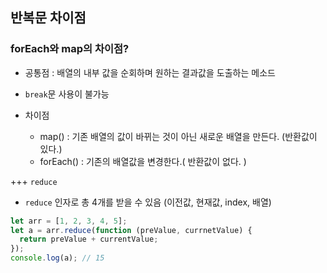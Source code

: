 ## 반복문 차이점

### forEach와 map의 차이점?

- 공통점 : 배열의 내부 값을 순회하며 원하는 결과값을 도출하는 메소드
- `break`문 사용이 불가능

- 차이점
  - map() : 기존 배열의 값이 바뀌는 것이 아닌 새로운 배열을 만든다. (반환값이 있다.)
  - forEach() : 기존의 배열값을 변경한다.( 반환값이 없다. )

+++ `reduce`

- `reduce` 인자로 총 4개를 받을 수 있음 (이전값, 현재값, index, 배열)

```js
let arr = [1, 2, 3, 4, 5];
let a = arr.reduce(function (preValue, currnetValue) {
  return preValue + currentValue;
});
console.log(a); // 15
```
